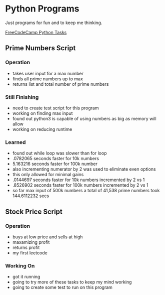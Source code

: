 # Python Programs
Just programs for fun and to keep me thinking.

[FreeCodeCamp Python Tasks](https://replit.com/@RonaldGRowe)

## Prime Numbers Script
### Operation
* takes user input for a max number
* finds all prime numbers up to max
* returns list and total number of prime numbers
### Still Finishing
* need to create test script for this program
* working on finding max input
* found out python3 is capable of using numbers as big as memory will allow
* working on reducing runtime
### Learned
* found out while loop was slower than for loop 
* .0782065 seconds faster for 10k numbers
* 5.163216 seconds faster for 100k number
* also incrementing numerator by 2 was used to eliminate even options
* this only allowed for minimal gains
* .0144697 seconds faster for 10k numbers incremented by 2 vs 1
* .8526902 seconds faster for 100k numbers incremented by 2 vs 1
* so far max input of 500k numbers a total of 41,538 prime numbers took 144.6112232 secs

## Stock Price Script
### Operation 
* buys at low price and sells at high
* maxamizing profit
* returns profit
* my first leetcode
### Working On
* got it running
* going to try more of these tasks to keep my mind working
* going to create some test to run on this program
